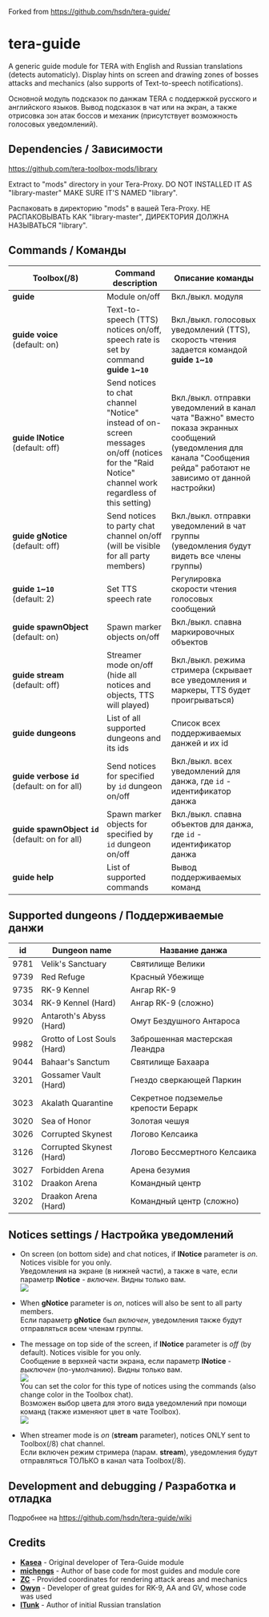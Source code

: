 Forked from https://github.com/hsdn/tera-guide/

# tera-guide
A generic guide module for TERA with English and Russian translations (detects automaticly). Display hints on screen and drawing zones of bosses attacks and mechanics (also supports of Text-to-speech notifications).

Основной модуль подсказок по данжам TERA с поддержкой русского и английского языков. Вывод подсказок в чат или на экран, а также отрисовка зон атак боссов и механик (присутствует возможность голосовых уведомлений).

## Dependencies / Зависимости
https://github.com/tera-toolbox-mods/library

Extract to "mods" directory in your Tera-Proxy. DO NOT INSTALLED IT AS "library-master" MAKE SURE IT'S NAMED "library".

Распаковать в директорию "mods" в вашей Tera-Proxy. НЕ РАСПАКОВЫВАТЬ КАК "library-master", ДИРЕКТОРИЯ ДОЛЖНА НАЗЫВАТЬСЯ "library".

## Commands / Команды
Toolbox(/8) | Command description | Описание команды
--- | --- | ---
**guide** | Module on/off | Вкл./выкл. модуля
**guide&nbsp;voice**<br>(default: on) | Text-to-speech (TTS) notices on/off, speech rate is set by command **guide `1`~`10`** | Вкл./выкл. голосовых уведомлений (TTS), скорость чтения задается командой **guide `1`~`10`**
**guide&nbsp;lNotice**<br>(default: off) | Send notices to chat channel "Notice" instead of on-screen messages on/off (notices for the "Raid Notice" channel work regardless of this setting) | Вкл./выкл. отправки уведомлений в канал чата "Важно" вместо показа экранных сообщений (уведомления для канала "Сообщения рейда" работают не зависимо от данной настройки)
**guide&nbsp;gNotice**<br>(default: off) | Send notices to party chat channel on/off (will be visible for all party members) | Вкл./выкл. отправки уведомлений в чат группы (уведомления будут видеть все члены группы)
**guide&nbsp;`1`~`10`**<br>(default: 2) | Set TTS speech rate | Регулировка скорости чтения голосовых сообщений
**guide&nbsp;spawnObject**<br>(default: on) | Spawn marker objects on/off | Вкл./выкл. спавна маркировочных объектов
**guide&nbsp;stream**<br>(default: off) | Streamer mode on/off (hide all notices and objects, TTS will played) | Вкл./выкл. режима стримера (скрывает все уведомления и маркеры, TTS будет проигрываться)
**guide&nbsp;dungeons** | List of all supported dungeons and its ids | Список всех поддерживаемых данжей и их id
**guide&nbsp;verbose&nbsp;`id`**<br>(default: on for all) | Send notices for specified by `id` dungeon on/off | Вкл./выкл. всех уведомлений для данжа, где `id` - идентификатор данжа
**guide&nbsp;spawnObject&nbsp;`id`**<br>(default: on for all) | Spawn marker objects for specified by `id` dungeon on/off | Вкл./выкл. спавна объектов для данжа, где `id` - идентификатор данжа
**guide&nbsp;help** | List of supported commands | Вывод поддерживаемых команд

## Supported dungeons / Поддерживаемые данжи
id | Dungeon name | Название данжа
--- | --- | ---
9781 | Velik's Sanctuary | Святилище Велики
9739 | Red Refuge | Красный Убежище
9735 | RK-9 Kennel | Ангар RK-9
3034 | RK-9 Kennel (Hard) | Ангар RK-9 (сложно)
9920 | Antaroth's Abyss (Hard) | Омут Бездушного Антароса
9982 | Grotto of Lost Souls (Hard) | Заброшенная мастерская Леандра
9044 | Bahaar's Sanctum | Святилище Бахаара
3201 | Gossamer Vault (Hard) | Гнездо сверкающей Паркин
3023 | Akalath Quarantine | Секретное подземелье крепости Берарк
3020 | Sea of Honor | Золотая чешуя
3026 | Corrupted Skynest | Логово Келсаика
3126 | Corrupted Skynest (Hard) | Логово Бессмертного Келсаика
3027 | Forbidden Arena | Арена безумия
3102 | Draakon Arena | Командный центр
3202 | Draakon Arena (Hard) | Командный центр (сложно)

## Notices settings / Настройка уведомлений

* On screen (on bottom side) and chat notices, if **lNotice** parameter is *on*. Notices visible for you only.   
  Уведомления на экране (в нижней части), а также в чате, если параметр **lNotice** - *включен*. Видны только вам.   
  ![](https://i.imgur.com/BPlK58M.png)

* When **gNotice** parameter is *on*, notices will also be sent to all party members.   
  Если параметр **gNotice** был *включен*, уведомления также будут отправляться всем членам группы.

* The message on top side of the screen, if **lNotice** parameter is *off* (by default). Notices visible for you only.   
  Сообщение в верхней части экрана, если параметр **lNotice** - *выключен* (по-умолчанию). Видны только вам.   
  ![](https://i.imgur.com/r2bb8Wc.png)   
  You can set the color for this type of notices using the commands (also change color in the Toolbox chat).   
  Возможен выбор цвета для этого вида уведомлений при помощи команд (также изменяют цвет в чате Toolbox).   
  ![](https://i.imgur.com/TfHFgjD.png)


* When streamer mode is *on* (**stream** parameter), notices ONLY sent to Toolbox(/8) chat channel.   
  Если включен режим стримера (парам. **stream**), уведомления будут отправляться ТОЛЬКО в канал чата Toolbox(/8).

## Development and debugging / Разработка и отладка
Подробнее на https://github.com/hsdn/tera-guide/wiki

## Credits
- **[Kasea](https://github.com/tera-toolbox-mods)** - Original developer of Tera-Guide module
- **[michengs](https://github.com/michengs)** - Author of base code for most guides and module core
- **[ZC](https://github.com/tera-mod)** - Provided coordinates for rendering attack areas and mechanics
- **[Owyn](https://github.com/Owyn)** - Developer of great guides for RK-9, AA and GV, whose code was used
- **[ITunk](https://github.com/GrafNikola)** - Author of initial Russian translation
